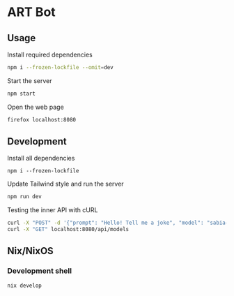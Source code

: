 # ART Bot

## Usage

Install required dependencies

```sh
npm i --frozen-lockfile --omit=dev
```

Start the server

```sh
npm start
```

Open the web page

```sh
firefox localhost:8080
```

## Development

Install all dependencies

```
npm i --frozen-lockfile
```

Update Tailwind style and run the server

```sh
npm run dev
```

Testing the inner API with cURL

```sh
curl -X "POST" -d '{"prompt": "Hello! Tell me a joke", "model": "sabia-3"}' localhost:8080/api/prompt
curl -X "GET" localhost:8080/api/models
```

## Nix/NixOS

### Development shell

```sh
nix develop
```
